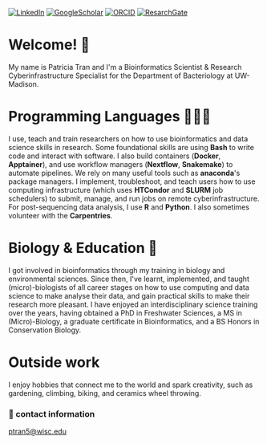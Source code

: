 [![LinkedIn](https://img.shields.io/badge/LinkedIn--informational?style=social&logo=linkedin&logoColor=blue&color=2bbc8a)](https://www.linkedin.com/in/patriciatran/)
[![GoogleScholar](https://img.shields.io/badge/Google_Scholar--informational?style=social&logo=google-scholar&logoColor=blue&color=2bbc8a)](https://scholar.google.com/citations?user=NVhtx1YAAAAJ&hl=en)
[![ORCID](https://img.shields.io/badge/ORCID--informational?style=social&logo=ORCID&logoColor=success&color=2bbc8a)](https://orcid.org/0000-0003-3948-3938)
[![ResarchGate](https://img.shields.io/badge/ResearchGate--informational?style=social&logo=researchgate&logoColor=2bbc8a?&color=2bbc8a)](https://www.researchgate.net/profile/Patricia-#Tran-2)

# Welcome! 👋

My name is Patricia Tran and I'm a Bioinformatics Scientist & Research Cyberinfrastructure Specialist for the Department of Bacteriology at UW-Madison. 

# Programming Languages 👩🏻‍💻
I use, teach and train researchers on how to use bioinformatics and data science skills in research. Some foundational skills are using **Bash** to write code and interact with software. I also build containers (**Docker**, **Apptainer**), and use workflow managers (**Nextflow**, **Snakemake**) to automate pipelines. We rely on many useful tools such as **anaconda**'s package managers. I implement, troubleshoot, and teach users how to use computing infrastructure (which uses **HTCondor** and **SLURM** job schedulers) to submit, manage, and run jobs on remote cyberinfrastructure. For post-sequencing data analysis, I use **R** and **Python**. I also sometimes volunteer with the **Carpentries**.

# Biology & Education 🌱
I got involved in bioinformatics through my training in biology and environmental sciences. Since then, I've learnt, implemented, and taught (micro)-biologists of all career stages on how to use computing and data science to make analyse their data, and gain practical skills to make their research more pleasant. I have enjoyed an interdisciplinary science training over the years, having obtained a PhD in Freshwater Sciences, a MS in (Micro)-Biology, a graduate certificate in Bioinformatics, and a BS Honors in Conservation Biology. 

# Outside work 
I enjoy hobbies that connect me to the world and spark creativity, such as gardening, climbing, biking, and ceramics wheel throwing. 

### :email: contact information
ptran5@wisc.edu


